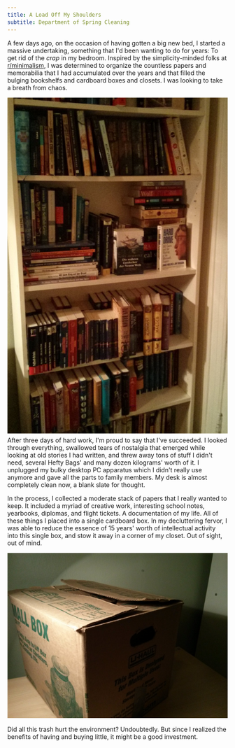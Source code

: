 ```yaml
---
title: A Load Off My Shoulders
subtitle: Department of Spring Cleaning
---
```

A few days ago, on the occasion of having gotten a big new bed, I started a massive undertaking, something that I'd been wanting to do for years: To get rid of the _crap_ in my bedroom. Inspired by the simplicity-minded folks at [r/minimalism](http://www.reddit.com/r/minimalism),  I was determined to organize the countless papers and memorabilia that I had accumulated over the years and that filled the bulging bookshelfs and cardboard boxes and closets. I was looking to take a breath from chaos.

&#x20;<img src="img/bookcase.jpg" class="left-aligned medium-size" alt="My reorganized bookcase"> After three days of hard work, I'm proud to say that I've succeeded. I looked through everything, swallowed tears of nostalgia that emerged while looking at old stories I had written, and threw away tons of stuff I didn't need, several Hefty Bags' and many dozen kilograms' worth of it. I unplugged my bulky desktop PC apparatus which I didn't really use anymore and gave all the parts to family members. My desk is almost completely clean now, a blank slate for thought.

In the process, I collected a moderate stack of papers that I really wanted to keep. It included a myriad of creative work, interesting school notes, yearbooks, diplomas, and flight tickets. A documentation of my life. All of these things I placed into a single cardboard box. In my decluttering fervor, I was able to reduce the essence of 15 years' worth of intellectual activity into this single box, and stow it away in a corner of my closet. Out of sight, out of mind.

![The box into which I condensed my life](img/box.jpg)

Did all this trash hurt the environment? Undoubtedly. But since I realized the benefits of having and buying little, it might be a good investment. 
